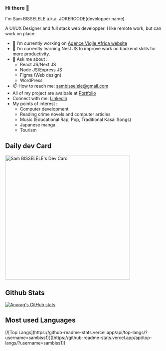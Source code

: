 ### Hi there 👋

I'm Sam BISSELELE a.k.a. JOKERCODE(developper name)

A UI/UX Designer and full stack web developper.
I like remote work, but can work on place.

<!--
**sambiss1/sambiss1** is a ✨ _special_ ✨ repository because its `README.md` (this file) appears on your GitHub profile.

Here are some ideas to get you started: 
- 👯 I’m looking to collaborate on ...
- 🤔 I’m looking for help with ...
- 😄 Pronouns: ...
- ⚡ Fun fact: ...
-->

- 🔭 I’m currently working on <a href="https://avigileafrica.vercel.app/">Agence Vigile Africa website</a>
- 🌱 I’m currently learning Nest JS to improve work on backend skills for more productivity.
- 💬 Ask me about : 
     <ul>
            <li>React JS/Next JS</li>
            <li>Node JS/Express JS </li>
            <li>Figma (Web design) </li>
            <li>WordPress </li>
      </ul>
- 📫 How to reach me: sambisselele@gmail.com
- All of my project are avaibale at <a href="https://samuelbisselele.vercel.app/">Portfolio</a>
- Connect with me: <a href="https://www.linkedin.com/in/sam-bisselele-132292218/">Linkedin</a>
- My points of interest : 
      <ul>
            <li>Computer development </li>
            <li>Reading crime novels and computer articles</li>
            <li>Music (Educational Rap, Pop, Traditional Kasai Songs)</li>
            <li>Japanese manga </li>
            <li>Tourism</li>
      </ul>
      
     
<h2>Daily dev Card </h2>
<a href="https://app.daily.dev/jokercode"><img src="https://api.daily.dev/devcards/db83720290644f0e9fc6362bec880c4f.png?r=xp1" width="400" alt="Sam BISSELELE's Dev Card"/></a>

<h2>Github Stats</h2>

<a>[![Anurag's GitHub stats](https://github-readme-stats.vercel.app/api?username=sambiss1&show_icons=true&theme=dark)](https://github-readme-stats.vercel.app/api?username=sambiss1)</a>

<h2>Most used Languages </h2>
[![Top Langs](https://github-readme-stats.vercel.app/api/top-langs/?username=sambiss1)]([https://github-readme-stats.vercel.app/api/top-langs/?username=sambiss1])
